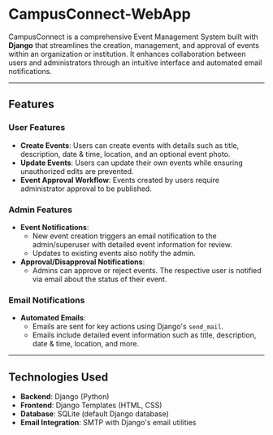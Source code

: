 # CampusConnect-WebApp

CampusConnect is a comprehensive Event Management System built with **Django** that streamlines the creation, management, and approval of events within an organization or institution. It enhances collaboration between users and administrators through an intuitive interface and automated email notifications. 

---

## Features

### User Features
- **Create Events**: Users can create events with details such as title, description, date & time, location, and an optional event photo.
- **Update Events**: Users can update their own events while ensuring unauthorized edits are prevented.
- **Event Approval Workflow**: Events created by users require administrator approval to be published.

### Admin Features
- **Event Notifications**:
  - New event creation triggers an email notification to the admin/superuser with detailed event information for review.
  - Updates to existing events also notify the admin.
- **Approval/Disapproval Notifications**:
  - Admins can approve or reject events. The respective user is notified via email about the status of their event.

### Email Notifications
- **Automated Emails**:
  - Emails are sent for key actions using Django's `send_mail`.
  - Emails include detailed event information such as title, description, date & time, location, and more.

---

## Technologies Used
- **Backend**: Django (Python)
- **Frontend**: Django Templates (HTML, CSS)
- **Database**: SQLite (default Django database)
- **Email Integration**: SMTP with Django's email utilities
